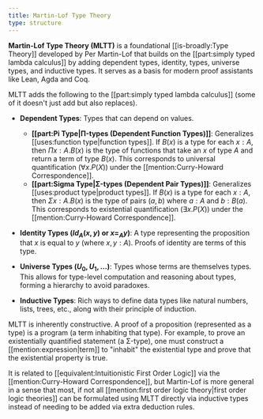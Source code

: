 ```yaml
---
title: Martin-Lof Type Theory
type: structure
---
```


**Martin-Lof Type Theory (MLTT)** is a foundational [[is-broadly:Type Theory]] developed by Per Martin-Lof that builds on the [[part:simply typed lambda calculus]] by adding dependent types, identity, types, universe types, and inductive types. It serves as a basis for modern proof assistants like Lean, Agda and Coq.

MLTT adds the following to the [[part:simply typed lambda calculus]] (some of it doesn't just add but also replaces).
- **Dependent Types**: Types that can depend on values.
    - **[[part:Pi Type|Π-types (Dependent Function Types)]]**: Generalizes [[uses:function type|function types]]. If $B(x)$ is a type for each $x:A$, then $\Pi x:A. B(x)$ is the type of functions that take an $x$ of type $A$ and return a term of type $B(x)$. This corresponds to universal quantification ($\forall x. P(X)$) under the [[mention:Curry-Howard Correspondence]].
    - **[[part:Sigma Type|Σ-types (Dependent Pair Types)]]**: Generalizes [[uses:product type|product types]]. If $B(x)$ is a type for each $x:A$, then $\Sigma x:A. B(x)$ is the type of pairs $(a,b)$ where $a:A$ and $b:B(a)$. This corresponds to existential quantification ($\exists x. P(X)$) under the [[mention:Curry-Howard Correspondence]].

- **Identity Types ($Id_A(x,y)$ or $x =_A y$)**: A type representing the proposition that $x$ is equal to $y$ (where $x, y : A$). Proofs of identity are terms of this type.
- **Universe Types ($U_0, U_1, \dots$)**: Types whose terms are themselves types. This allows for type-level computation and reasoning about types, forming a hierarchy to avoid paradoxes.
- **Inductive Types**: Rich ways to define data types like natural numbers, lists, trees, etc., along with their principle of induction.

MLTT is inherently constructive. A proof of a proposition (represented as a type) is a program (a term inhabiting that type). For example, to prove an existentially quantified statement (a Σ-type), one must construct a [[mention:expression|term]] to "inhabit" the existential type and prove that the existential property is true.

It is related to [[equivalent:Intuitionistic First Order Logic]] via the [[mention:Curry-Howard Correspondence]], but Martin-Lof is more general in a sense that most, if not all [[mention:first order logic theory|first order logic theories]] can be formulated using MLTT directly via inductive types instead of needing to be added via extra deduction rules.